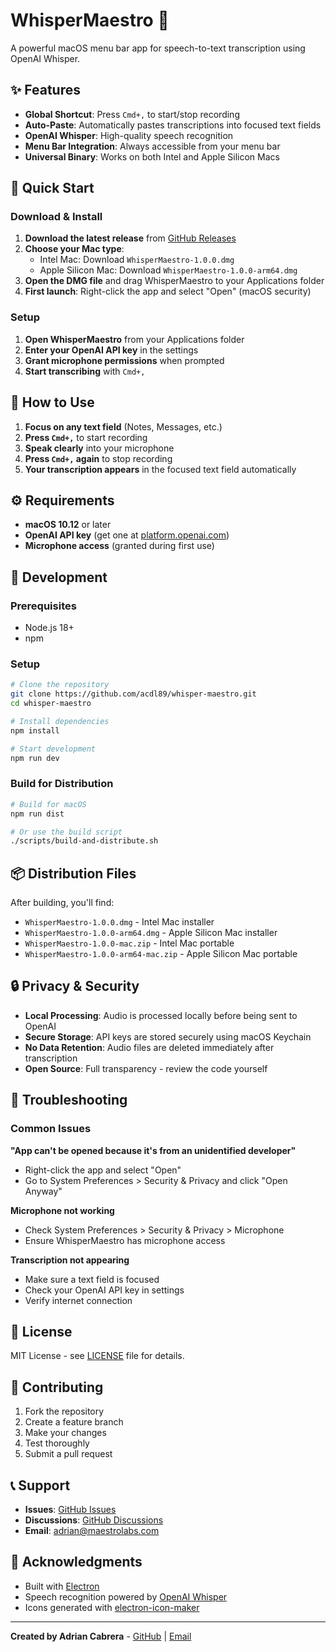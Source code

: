 # WhisperMaestro 🎤

A powerful macOS menu bar app for speech-to-text transcription using OpenAI Whisper.

## ✨ Features

- **Global Shortcut**: Press `Cmd+,` to start/stop recording
- **Auto-Paste**: Automatically pastes transcriptions into focused text fields
- **OpenAI Whisper**: High-quality speech recognition
- **Menu Bar Integration**: Always accessible from your menu bar
- **Universal Binary**: Works on both Intel and Apple Silicon Macs

## 🚀 Quick Start

### Download & Install

1. **Download the latest release** from [GitHub Releases](https://github.com/acdl89/whisper-maestro/releases)
2. **Choose your Mac type**:
   - Intel Mac: Download `WhisperMaestro-1.0.0.dmg`
   - Apple Silicon Mac: Download `WhisperMaestro-1.0.0-arm64.dmg`
3. **Open the DMG file** and drag WhisperMaestro to your Applications folder
4. **First launch**: Right-click the app and select "Open" (macOS security)

### Setup

1. **Open WhisperMaestro** from your Applications folder
2. **Enter your OpenAI API key** in the settings
3. **Grant microphone permissions** when prompted
4. **Start transcribing** with `Cmd+,`

## 🎯 How to Use

1. **Focus on any text field** (Notes, Messages, etc.)
2. **Press `Cmd+,`** to start recording
3. **Speak clearly** into your microphone
4. **Press `Cmd+,` again** to stop recording
5. **Your transcription appears** in the focused text field automatically

## ⚙️ Requirements

- **macOS 10.12** or later
- **OpenAI API key** (get one at [platform.openai.com](https://platform.openai.com))
- **Microphone access** (granted during first use)

## 🔧 Development

### Prerequisites

- Node.js 18+
- npm

### Setup

```bash
# Clone the repository
git clone https://github.com/acdl89/whisper-maestro.git
cd whisper-maestro

# Install dependencies
npm install

# Start development
npm run dev
```

### Build for Distribution

```bash
# Build for macOS
npm run dist

# Or use the build script
./scripts/build-and-distribute.sh
```

## 📦 Distribution Files

After building, you'll find:
- `WhisperMaestro-1.0.0.dmg` - Intel Mac installer
- `WhisperMaestro-1.0.0-arm64.dmg` - Apple Silicon Mac installer
- `WhisperMaestro-1.0.0-mac.zip` - Intel Mac portable
- `WhisperMaestro-1.0.0-arm64-mac.zip` - Apple Silicon Mac portable

## 🔒 Privacy & Security

- **Local Processing**: Audio is processed locally before being sent to OpenAI
- **Secure Storage**: API keys are stored securely using macOS Keychain
- **No Data Retention**: Audio files are deleted immediately after transcription
- **Open Source**: Full transparency - review the code yourself

## 🐛 Troubleshooting

### Common Issues

**"App can't be opened because it's from an unidentified developer"**
- Right-click the app and select "Open"
- Go to System Preferences > Security & Privacy and click "Open Anyway"

**Microphone not working**
- Check System Preferences > Security & Privacy > Microphone
- Ensure WhisperMaestro has microphone access

**Transcription not appearing**
- Make sure a text field is focused
- Check your OpenAI API key in settings
- Verify internet connection

## 📄 License

MIT License - see [LICENSE](LICENSE) file for details.

## 🤝 Contributing

1. Fork the repository
2. Create a feature branch
3. Make your changes
4. Test thoroughly
5. Submit a pull request

## 📞 Support

- **Issues**: [GitHub Issues](https://github.com/acdl89/whisper-maestro/issues)
- **Discussions**: [GitHub Discussions](https://github.com/acdl89/whisper-maestro/discussions)
- **Email**: adrian@maestrolabs.com

## 🙏 Acknowledgments

- Built with [Electron](https://electronjs.org/)
- Speech recognition powered by [OpenAI Whisper](https://openai.com/research/whisper)
- Icons generated with [electron-icon-maker](https://github.com/safu9/electron-icon-maker)

---

**Created by Adrian Cabrera** - [GitHub](https://github.com/acdl89) | [Email](mailto:adrian@maestrolabs.com) 